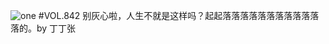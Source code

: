 ![one](http://image.wufazhuce.com/FltoRjfv8dQsaZV2qK1ES5_uIqGh)
#VOL.842
别灰心啦，人生不就是这样吗？起起落落落落落落落落落落落落的。by 丁丁张